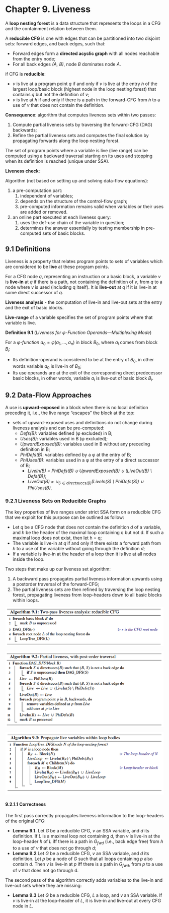 # Chapter 9. Liveness

A **loop nesting forest** is a data structure that represents the loops in a CFG and the containment relation between them.

A **reducible CFG** is one with edges that can be partitioned into two disjoint sets: forward edges, and back edges, such that:
* Forward edges form a **directed acyclic graph** with all nodes reachable from the entry node;
* For all back edges *(A, B)*, node *B* dominates node *A*.

if CFG is **reducible**:
* *v* is live at a program point *q* if and only if *v* is live at the entry *h* of the largest loop/basic block (highest node in the loop nesting forest) that contains *q* but not the definition of *v*;
* *v* is live at *h* if and only if there is a path in the forward-CFG from *h* to a use of *v* that does not contain the definition.

**Consequence**: algorithm that computes liveness sets within two passes:
1. Compute partial liveness sets by traversing the forward-CFG (DAG) backwards;
2. Refine the partial liveness sets and computes the final solution by propagating forwards along the loop nesting forest.

The set of program points where a variable is live (live range) can be computed using a backward traversal starting on its uses and stopping when its definition is reached (unique under SSA).

**Liveness check**:

Algorithm (not based on setting up and solving data-flow equations):
1. a pre-computation part:
   1. independent of variables;
   2. depends on the structure of the control-flow graph;
   3. pre-computed information remains valid when variables or their uses are added or removed.
2. an online part executed at each liveness query:
   1. uses the def-use chain of the variable in question;
   2. determines the answer essentially by testing membership in pre-computed sets of basic blocks.

## 9.1 Definitions

Liveness is a property that relates program points to sets of variables which are considered to be **live** at these program points.

For a CFG node *q*, representing an instruction or a basic block, a variable *v* is **live-in** at *q* if there is a path, not containing the definition of *v*, from *q* to a node where *v* is used (including q itself). It is **live-out** at *q* if it is live-in at some direct successor of *q*.

**Liveness analysis** - the computation of live-in and live-out sets at the entry and the exit of basic blocks.

**Live-range** of a variable specifies the set of program points where that variable is live.

**Definition 9.1** (*Liveness for φ-Function Operands—Multiplexing Mode*)

For a *φ-function* ${a_0 = φ(a_1, . . . , a_n)}$ in block ${B_0}$, where ${a_i}$ comes from block ${B_i}$:
* Its definition-operand is considered to be at the entry of ${B_0}$, in other words variable ${a_0}$ is live-in of ${B_0}$;
* Its use operands are at the exit of the corresponding direct predecessor basic blocks, in other words, variable ${a_i}$ is live-out of basic block ${B_i}$.

## 9.2 Data-Flow Approaches

A use is **upward-exposed** in a block when there is no local definition preceding it, i.e., the live range “escapes” the block at the top:
* sets of upward-exposed uses and definitions do not change during liveness analysis and can be pre-computed:
  * *Defs(B)*: variables defined (φ excluded) in B;
  * *Uses(B)*: variables used in B (φ excluded);
  * *UpwardExposed(B)*: variables used in B without any preceding definition in B;
  * *PhiDefs(B)*: variables defined by a φ at the entry of B;
  * *PhiUses(B)*: variables used in a φ at the entry of a direct successor of B;
    * *LiveIn(B) = PhiDefs(B) ∪ UpwardExposed(B) ∪ (LiveOut(B) \ Defs(B))*;
    * *LiveOut(B) = ${∪_{S∈directsuccs(B)}}$(LiveIn(S) \ PhiDefs(S)) ∪ PhiUses(B)*.

### 9.2.1 Liveness Sets on Reducible Graphs

The key properties of live ranges under strict SSA form on a reducible CFG that we exploit for this purpose can be outlined as follow:
* Let *q* be a CFG node that does not contain the definition *d* of a variable, and *h* be the header of the maximal loop containing q but not d. If such a maximal loop does not exist, then let h = q;
* The variable is live-in at *q* if and only if there exists a forward path from *h* to a use of the variable without going through the definition *d*;
* If a variable is live-in at the header of a loop then it is live at all nodes inside the loop.

Two steps that make up our liveness set algorithm:
1. A backward pass propagates partial liveness information upwards using a postorder traversal of the forward-CFG;
2. The partial liveness sets are then refined by traversing the loop nesting forest, propagating liveness from loop-headers down to all basic blocks within loops.

![Two-pass liveness analysis: reducible CFG](../pics/algorithm-9-1.png)

![Partial liveness, with post-order traversal](../pics/algorithm-9-2.png)

![Propagate live variables within loop bodies](../pics/algorithm-9-3.png)

#### 9.2.1.1 Correctness

The first pass correctly propagates liveness information to the loop-headers of the original CFG:
* **Lemma 9.1.** Let *G* be a reducible CFG, *v* an SSA variable, and *d* its definition. If *L* is a maximal loop not containing *d*, then *v* is live-in at the loop-header *h* of *L* iff there is a path in ${G_{fwd}}$ (i.e., back edge free) from *h* to a use of *v* that does not go through *d*;
* **Lemma 9.2** Let *G* be a reducible CFG, *v* an SSA variable, and *d* its definition. Let *p* be a node of *G* such that all loops containing *p* also contain *d*. Then *v* is live-in at *p* iff there is a path in  ${G_{fwd}}$, from *p* to a use of *v* that does not go through d.

The second pass of the algorithm correctly adds variables to the live-in and live-out sets where they are missing:
* **Lemma 9.3** Let *G* be a reducible CFG, *L* a loop, and *v* an SSA variable. If *v* is live-in at the loop-header of *L*, it is live-in and live-out at every CFG node in *L*.